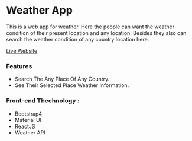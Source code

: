 # Weather App

This is a web app for weather. Here the people can want the weather condition of their present location and any location. Besides they also can search the weather condition of any country location here.

[Live Website](https://jamir-weather.web.app/)

### Features
* Search The Any Place Of Any Country.
* See Their Selected Place Weather Information.

### Front-end Thechnology : 
* Bootstrap4
* Material UI
* ReactJS
* Weather API
